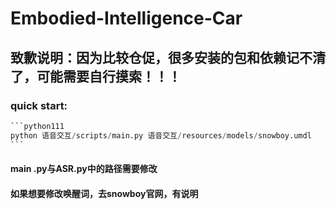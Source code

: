 # Embodied-Intelligence-Car

## 致歉说明：因为比较仓促，很多安装的包和依赖记不清了，可能需要自行摸索！！！

### quick start:

~~~python
```python111
python 语音交互/scripts/main.py 语音交互/resources/models/snowboy.umdl 
```
~~~

#### main .py与ASR.py中的路径需要修改

#### 如果想要修改唤醒词，去snowboy官网，有说明
